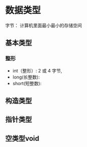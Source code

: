 # 数据类型
字节： 计算机里面最小最小的存储空间

## 基本类型

### 整形
- int（整形）: 2 或 4 字节, 
- long(长整数): 
- short(短整数): 

## 构造类型

## 指针类型


## 空类型void